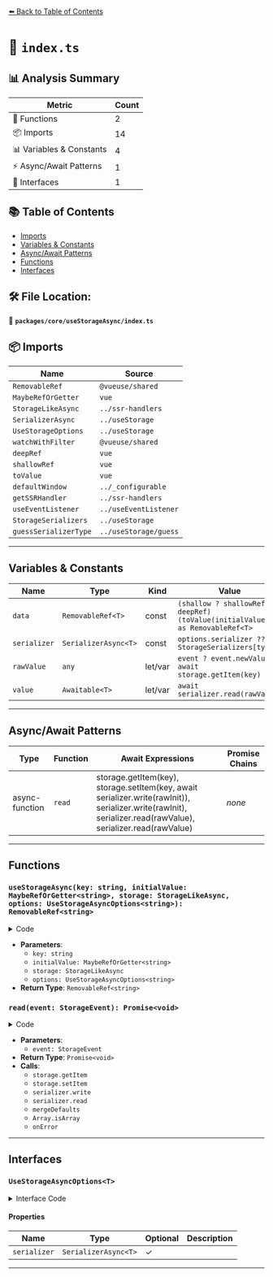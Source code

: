 [⬅️ Back to Table of Contents](../../../index.md)

# 📄 `index.ts`

## 📊 Analysis Summary

| Metric | Count |
|--------|-------|
| 🔧 Functions | 2 |
| 📦 Imports | 14 |
| 📊 Variables & Constants | 4 |
| ⚡ Async/Await Patterns | 1 |
| 📐 Interfaces | 1 |

## 📚 Table of Contents

- [Imports](#imports)
- [Variables & Constants](#variables-constants)
- [Async/Await Patterns](#asyncawait-patterns)
- [Functions](#functions)
- [Interfaces](#interfaces)

## 🛠️ File Location:
📂 **`packages/core/useStorageAsync/index.ts`**

## 📦 Imports

| Name | Source |
|------|--------|
| `RemovableRef` | `@vueuse/shared` |
| `MaybeRefOrGetter` | `vue` |
| `StorageLikeAsync` | `../ssr-handlers` |
| `SerializerAsync` | `../useStorage` |
| `UseStorageOptions` | `../useStorage` |
| `watchWithFilter` | `@vueuse/shared` |
| `deepRef` | `vue` |
| `shallowRef` | `vue` |
| `toValue` | `vue` |
| `defaultWindow` | `../_configurable` |
| `getSSRHandler` | `../ssr-handlers` |
| `useEventListener` | `../useEventListener` |
| `StorageSerializers` | `../useStorage` |
| `guessSerializerType` | `../useStorage/guess` |


---

## Variables & Constants

| Name | Type | Kind | Value | Exported |
|------|------|------|-------|----------|
| `data` | `RemovableRef<T>` | const | `(shallow ? shallowRef : deepRef)(toValue(initialValue)) as RemovableRef<T>` | ✗ |
| `serializer` | `SerializerAsync<T>` | const | `options.serializer ?? StorageSerializers[type]` | ✗ |
| `rawValue` | `any` | let/var | `event ? event.newValue : await storage.getItem(key)` | ✗ |
| `value` | `Awaitable<T>` | let/var | `await serializer.read(rawValue)` | ✗ |


---

## Async/Await Patterns

| Type | Function | Await Expressions | Promise Chains |
|------|----------|-------------------|----------------|
| async-function | `read` | storage.getItem(key), storage.setItem(key, await serializer.write(rawInit)), serializer.write(rawInit), serializer.read(rawValue), serializer.read(rawValue) | *none* |


---

## Functions

### `useStorageAsync(key: string, initialValue: MaybeRefOrGetter<string>, storage: StorageLikeAsync, options: UseStorageAsyncOptions<string>): RemovableRef<string>`

<details><summary>Code</summary>

```ts
export function useStorageAsync(key: string, initialValue: MaybeRefOrGetter<string>, storage?: StorageLikeAsync, options?: UseStorageAsyncOptions<string>): RemovableRef<string>
```
</details>

- **Parameters**:
  - `key: string`
  - `initialValue: MaybeRefOrGetter<string>`
  - `storage: StorageLikeAsync`
  - `options: UseStorageAsyncOptions<string>`
- **Return Type**: `RemovableRef<string>`
### `read(event: StorageEvent): Promise<void>`

<details><summary>Code</summary>

```ts
async function read(event?: StorageEvent) {
    if (!storage || (event && event.key !== key))
      return

    try {
      const rawValue = event ? event.newValue : await storage.getItem(key)
      if (rawValue == null) {
        data.value = rawInit
        if (writeDefaults && rawInit !== null)
          await storage.setItem(key, await serializer.write(rawInit))
      }
      else if (mergeDefaults) {
        const value = await serializer.read(rawValue)
        if (typeof mergeDefaults === 'function')
          data.value = mergeDefaults(value, rawInit)
        else if (type === 'object' && !Array.isArray(value))
          data.value = { ...(rawInit as any), ...value }
        else data.value = value
      }
      else {
        data.value = await serializer.read(rawValue)
      }
    }
    catch (e) {
      onError(e)
    }
  }
```
</details>

- **Parameters**:
  - `event: StorageEvent`
- **Return Type**: `Promise<void>`
- **Calls**:
  - `storage.getItem`
  - `storage.setItem`
  - `serializer.write`
  - `serializer.read`
  - `mergeDefaults`
  - `Array.isArray`
  - `onError`

---

## Interfaces

### `UseStorageAsyncOptions<T>`

<details><summary>Interface Code</summary>

```ts
export interface UseStorageAsyncOptions<T> extends Omit<UseStorageOptions<T>, 'serializer'> {
  /**
   * Custom data serialization
   */
  serializer?: SerializerAsync<T>
}
```
</details>

#### Properties

| Name | Type | Optional | Description |
|------|------|----------|-------------|
| `serializer` | `SerializerAsync<T>` | ✓ |  |


---